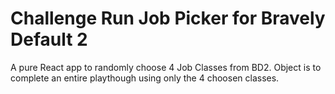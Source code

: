 # Challenge Run Job Picker for Bravely Default 2

A pure React app to randomly choose 4 Job Classes from BD2. Object is to complete an entire playthough using only the 4 choosen classes. 

